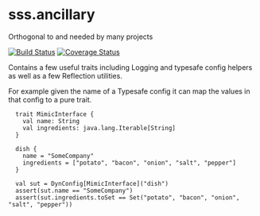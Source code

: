 # sss.ancillary
Orthogonal to and needed by many projects

[![Build Status](https://travis-ci.org/mcsherrylabs/sss.ancillary.svg?branch=master)](https://travis-ci.org/mcsherrylabs/sss.ancillary)  [![Coverage Status](https://coveralls.io/repos/mcsherrylabs/sss.ancillary/badge.svg?branch=master&service=github)](https://coveralls.io/github/mcsherrylabs/sss.ancillary?branch=master) 

Contains a few useful traits including Logging and typesafe config helpers as well as a few Reflection utilities. 

For example given the name of a Typesafe config it can map the values in that config to a pure trait.

```
  trait MimicInterface {
    val name: String
    val ingredients: java.lang.Iterable[String]
  }

  dish {
  	name = "SomeCompany"
  	ingredients = ["potato", "bacon", "onion", "salt", "pepper"]
  }

  val sut = DynConfig[MimicInterface]("dish")
  assert(sut.name == "SomeCompany")
  assert(sut.ingredients.toSet == Set("potato", "bacon", "onion", "salt", "pepper"))
```  
